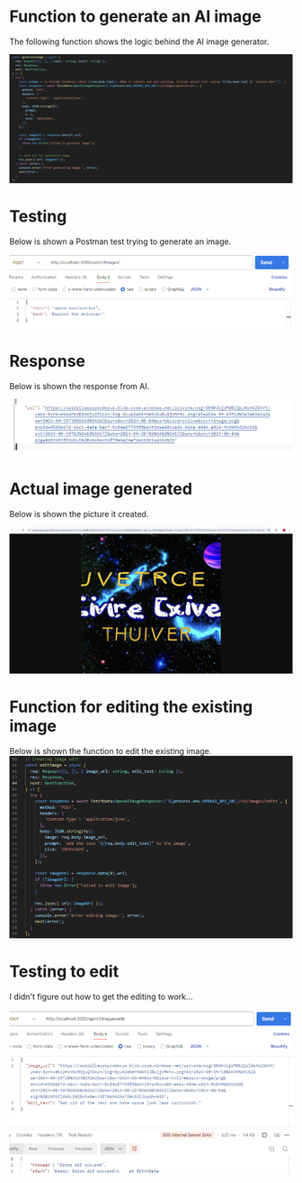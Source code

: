 # Function to generate an AI image

The following function shows the logic behind the AI image generator.

![generateImage](./images/generateImage.png)

# Testing

Below is shown a Postman test trying to generate an image.

![body](./images/test-body.png)

# Response

Below is shown the response from AI.

![response](./images/response.png)

# Actual image generated

Below is shown the picture it created.

![image](./images//image.png)

# Function for editing the existing image

Below is shown the function to edit the existing image.
![function](./images/edit-image-function.png)

# Testing to edit

I didn't figure out how to get the editing to work...

![editfail](./images/editing-fail.png)

